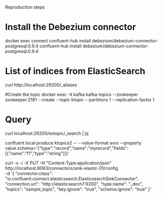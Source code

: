 Reproduction steps
# Install the Debezium connector
docker exec connect confluent-hub install debezium/debezium-connector-postgresql:0.9.4
confluent-hub install debezium/debezium-connector-postgresql:0.9.4

# List of indices from ElasticSearch
curl http://localhost:29200/_aliases

#Create the topic
docker exec -it kafka kafka-topics --zookeeper zookeeper:2181 --create --topic ktopic --partitions 1 --replication-factor 1

# Query 
 curl localhost:29200/estopic/_search | jq


confluent local produce ktopics2 -- --value-format avro --property value.schema='{"type":"record","name":"myrecord","fields":[{"name":"f1","type":"string"}]}'


curl -s -i -X PUT -H  "Content-Type:application/json" \
    http://localhost:8083/connectors/sink-elastic-01/config \
    -d '{
            "connector.class": "io.confluent.connect.elasticsearch.ElasticsearchSinkConnector",
            "connection.url": "http://elasticsearch7:9200",
            "type.name": "_doc",
            "topics": "sample_topic",
            "key.ignore": "true",
            "schema.ignore": "true"
            }'